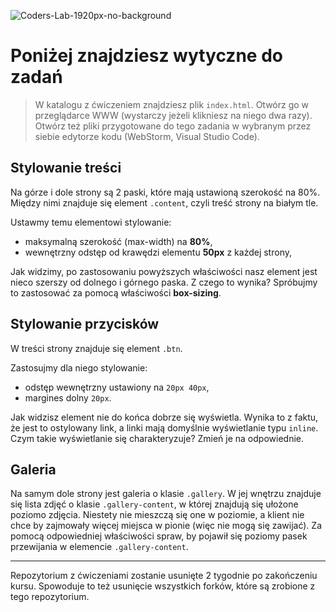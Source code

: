 ![Coders-Lab-1920px-no-background](https://user-images.githubusercontent.com/152855/73064373-5ed69780-3ea1-11ea-8a71-3d370a5e7dd8.png)

# Poniżej znajdziesz wytyczne do zadań

> W katalogu z ćwiczeniem znajdziesz plik `index.html`. Otwórz go w przeglądarce WWW (wystarczy jeżeli klikniesz na niego dwa razy).  
> Otwórz też pliki przygotowane do tego zadania w wybranym przez siebie edytorze kodu (WebStorm, Visual Studio Code). 

## Stylowanie treści

Na górze i dole strony są 2 paski, które mają ustawioną szerokość na 80%. Między nimi znajduje się element `.content`, czyli treść strony na białym tle. 

Ustawmy temu elementowi stylowanie:
* maksymalną szerokość (max-width) na **80%**,
* wewnętrzny odstęp od krawędzi elementu **50px** z każdej strony,

Jak widzimy, po zastosowaniu powyższych właściwości nasz element jest nieco szerszy od dolnego i górnego paska. Z czego to wynika? Spróbujmy to zastosować za pomocą właściwości **box-sizing**.


## Stylowanie przycisków

W treści strony znajduje się element `.btn`. 

Zastosujmy dla niego stylowanie:
* odstęp wewnętrzny ustawiony na `20px 40px`,
* margines dolny `20px`.

Jak widzisz element nie do końca dobrze się wyświetla. Wynika to z faktu, że jest to ostylowany link, a linki mają domyślnie wyświetlanie typu `inline`. Czym takie wyświetlanie się charakteryzuje? Zmień je na odpowiednie.


## Galeria

Na samym dole strony jest galeria o klasie `.gallery`. W jej wnętrzu znajduje się lista zdjęć o klasie `.gallery-content`, w której znajdują się ułożone poziomo zdjęcia. Niestety nie mieszczą się one w poziomie, a klient nie chce by zajmowały więcej miejsca w pionie (więc nie mogą się zawijać). Za pomocą odpowiedniej właściwości spraw, by pojawił się poziomy pasek przewijania w elemencie `.gallery-content`. 

---

Repozytorium z ćwiczeniami zostanie usunięte 2 tygodnie po zakończeniu kursu. Spowoduje to też usunięcie wszystkich forków, które są zrobione z tego repozytorium.
